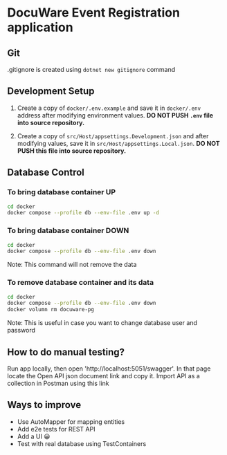 # DocuWare Event Registration application

## Git

.gitignore is created using `dotnet new gitignore` command

## Development Setup

1. Create a copy of `docker/.env.example` and save it in `docker/.env` address after modifying environment values. **DO NOT PUSH `.env` file into source repository.**

2. Create a copy of `src/Host/appsettings.Development.json` and after modifying values, save it in `src/Host/appsettings.Local.json`. **DO NOT PUSH this file into source repository.**

## Database Control


### To bring database container UP

```bash
cd docker
docker compose --profile db --env-file .env up -d
```

### To bring database container DOWN

```bash
cd docker
docker compose --profile db --env-file .env down
```

Note: This command will not remove the data

### To remove database container and its data

```bash
cd docker
docker compose --profile db --env-file .env down
docker volumn rm docuware-pg
```
Note: This is useful in case you want to change database user and password

## How to do manual testing?

Run app locally, then open 'http://localhost:5051/swagger'. In that page locate the Open API json document link and copy it.
Import API as a collection in Postman using this link

## Ways to improve

- Use AutoMapper for mapping entities
- Add e2e tests for REST API
- Add a UI 😀
- Test with real database using TestContainers

